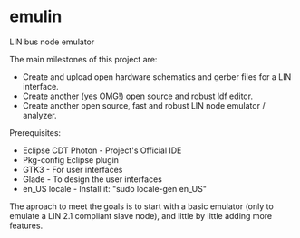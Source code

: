 # emulin
LIN bus node emulator

The main milestones of this project are:
* Create and upload open hardware schematics and gerber files for a LIN interface.
* Create another (yes OMG!) open source and robust ldf editor.
* Create another open source, fast and robust LIN node emulator / analyzer.

Prerequisites:
* Eclipse CDT Photon - Project's Official IDE
* Pkg-config Eclipse plugin 
* GTK3 - For user interfaces
* Glade - To design the user interfaces
* en_US locale - Install it: "sudo locale-gen en_US"

The aproach to meet the goals is to start with a basic emulator (only to emulate a LIN 2.1 compliant slave node), and little by little adding more features.
